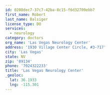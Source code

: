```yaml
---
id: 0208dec7-37c7-42ba-8c15-f6d32709ebb7
first_name: Robert
last_name: Balsiger
license_type: DO
services:
  - neurology
category: doctors
org_name: 'Las Vegas Neurology Center'
address: '1930 Village Center Circle, #3-717'
city: 'Las Vegas'
state: NV
zip: '89134'
phone: '7024322233'
title: 'Las Vegas Neurology Center'
_geoloc:
  lat: 36.1933
  lng: -115.301
---
```


